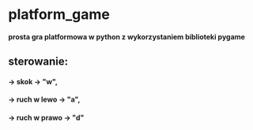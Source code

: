 # platform_game
#### prosta gra platformowa w python z wykorzystaniem biblioteki pygame

## sterowanie:
#### -> skok -> "w",
#### -> ruch w lewo -> "a",
#### -> ruch w prawo -> "d"
